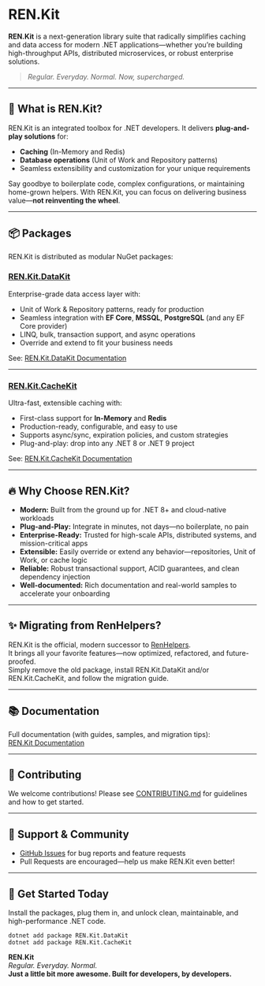 # REN.Kit

**REN.Kit** is a next-generation library suite that radically simplifies caching and data access for modern .NET applications—whether you’re building high-throughput APIs, distributed microservices, or robust enterprise solutions.

> _Regular. Everyday. Normal. Now, supercharged._

---

## 🚀 What is REN.Kit?

REN.Kit is an integrated toolbox for .NET developers. It delivers **plug-and-play solutions** for:
- **Caching** (In-Memory and Redis)
- **Database operations** (Unit of Work and Repository patterns)
- Seamless extensibility and customization for your unique requirements

Say goodbye to boilerplate code, complex configurations, or maintaining home-grown helpers. With REN.Kit, you can focus on delivering business value—**not reinventing the wheel**.

---

## 📦 Packages

REN.Kit is distributed as modular NuGet packages:

### [REN.Kit.DataKit](https://www.nuget.org/packages/REN.Kit.DataKit)
Enterprise-grade data access layer with:
- Unit of Work & Repository patterns, ready for production
- Seamless integration with **EF Core**, **MSSQL**, **PostgreSQL** (and any EF Core provider)
- LINQ, bulk, transaction support, and async operations
- Override and extend to fit your business needs

See: [REN.Kit.DataKit Documentation](https://fethis-organization.gitbook.io/ren.kit-documentation/ren.kit.datakit/introduction)

---

### [REN.Kit.CacheKit](https://www.nuget.org/packages/REN.Kit.CacheKit)
Ultra-fast, extensible caching with:
- First-class support for **In-Memory** and **Redis**
- Production-ready, configurable, and easy to use
- Supports async/sync, expiration policies, and custom strategies
- Plug-and-play: drop into any .NET 8 or .NET 9 project

See: [REN.Kit.CacheKit Documentation](https://fethis-organization.gitbook.io/ren.kit-documentation/ren.kit.cachekit/introduction)

---

## 🔥 Why Choose REN.Kit?

- **Modern:** Built from the ground up for .NET 8+ and cloud-native workloads
- **Plug-and-Play:** Integrate in minutes, not days—no boilerplate, no pain
- **Enterprise-Ready:** Trusted for high-scale APIs, distributed systems, and mission-critical apps
- **Extensible:** Easily override or extend any behavior—repositories, Unit of Work, or cache logic
- **Reliable:** Robust transactional support, ACID guarantees, and clean dependency injection
- **Well-documented:** Rich documentation and real-world samples to accelerate your onboarding

---

## ✨ Migrating from RenHelpers?

REN.Kit is the official, modern successor to [RenHelpers](https://www.nuget.org/packages/RENHelpers.DataAccessHelpers).  
It brings all your favorite features—now optimized, refactored, and future-proofed.  
Simply remove the old package, install REN.Kit.DataKit and/or REN.Kit.CacheKit, and follow the migration guide.

---

## 📚 Documentation

Full documentation (with guides, samples, and migration tips):  
[REN.Kit Documentation](https://fethis-organization.gitbook.io/ren.kit-documentation)

---

## 🤝 Contributing

We welcome contributions! Please see [CONTRIBUTING.md](https://fethis-organization.gitbook.io/ren.kit-documentation/contribution) for guidelines and how to get started.

---

## 💬 Support & Community

- [GitHub Issues](https://github.com/TekyaygilFethi/Ren.Kit/issues) for bug reports and feature requests
- Pull Requests are encouraged—help us make REN.Kit even better!

---

## 🏁 Get Started Today

Install the packages, plug them in, and unlock clean, maintainable, and high-performance .NET code.

```shell
dotnet add package REN.Kit.DataKit
dotnet add package REN.Kit.CacheKit
```

**REN.Kit**  
_Regular. Everyday. Normal._  
**Just a little bit more awesome. Built for developers, by developers.**